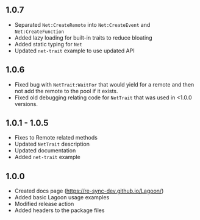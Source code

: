 ## 1.0.7
- Separated `Net:CreateRemote` into `Net:CreateEvent` and `Net:CreateFunction`
- Added lazy loading for built-in traits to reduce bloating
- Added static typing for `Net`
- Updated `net-trait` example to use updated API

## 1.0.6
- Fixed bug with `NetTrait:WaitFor` that would yield for a remote and then not add the remote to the pool if it exists.
- Fixed old debugging relating code for `NetTrait` that was used in <1.0.0 versions.

## 1.0.1 - 1.0.5
- Fixes to Remote related methods
- Updated `NetTrait` description
- Updated documentation
- Added `net-trait` example

## 1.0.0
- Created docs page (https://re-sync-dev.github.io/Lagoon/)
- Added basic Lagoon usage examples
- Modified release action
- Added headers to the package files